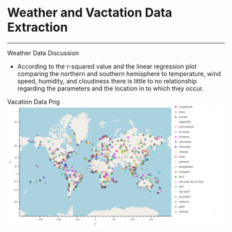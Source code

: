 # Weather and Vactation Data Extraction
______________________________________________________________________

Weather Data Discussion
- According to the r-squared value and the linear regression plot comparing the northern and southern hemisphere to temperature, wind speed, humidity, and cloudiness there is little to no relationship regarding the parameters and the location in to which they occur.


Vacation Data Png
![image](https://github.com/oas95/python-api-challenge/blob/main/output_data/bokeh_plot.png)
